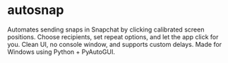 # autosnap
Automates sending snaps in Snapchat by clicking calibrated screen positions. Choose recipients, set repeat options, and let the app click for you. Clean UI, no console window, and supports custom delays. Made for Windows using Python + PyAutoGUI.
